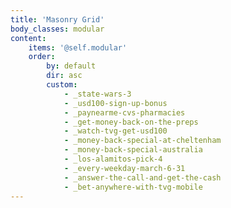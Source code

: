 ```yaml
---
title: 'Masonry Grid'
body_classes: modular
content:
    items: '@self.modular'
    order:
        by: default
        dir: asc
        custom:
            - _state-wars-3
            - _usd100-sign-up-bonus
            - _paynearme-cvs-pharmacies
            - _get-money-back-on-the-preps
            - _watch-tvg-get-usd100
            - _money-back-special-at-cheltenham
            - _money-back-special-australia
            - _los-alamitos-pick-4
            - _every-weekday-march-6-31
            - _answer-the-call-and-get-the-cash
            - _bet-anywhere-with-tvg-mobile
---
```


